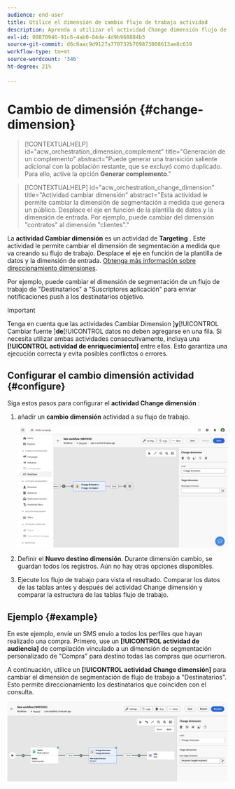 ```yaml
---
audience: end-user
title: Utilice el dimensión de cambio flujo de trabajo actividad
description: Aprenda a utilizar el actividad Change dimensión flujo de trabajo
exl-id: 08870946-91c6-4ab0-84de-4d9b968884b3
source-git-commit: d6c6aac9d9127a770732b709873008613ae8c639
workflow-type: tm+mt
source-wordcount: '346'
ht-degree: 21%

---
```


# Cambio de dimensión {#change-dimension}

>[!CONTEXTUALHELP]
>id="acw_orchestration_dimension_complement"
>title="Generación de un complemento"
>abstract="Puede generar una transición saliente adicional con la población restante, que se excluyó como duplicado. Para ello, active la opción **Generar complemento**."

>[!CONTEXTUALHELP]
>id="acw_orchestration_change_dimension"
>title="Actividad cambiar dimensión"
>abstract="Esta actividad le permite cambiar la dimensión de segmentación a medida que genera un público. Desplace el eje en función de la plantilla de datos y la dimensión de entrada. Por ejemplo, puede cambiar del dimensión &quot;contratos&quot; al dimensión &quot;clientes&quot;."

La **actividad Cambiar dimensión** es un actividad de **Targeting** . Este actividad le permite cambiar el dimensión de segmentación a medida que va creando su flujo de trabajo. Desplace el eje en función de la plantilla de datos y la dimensión de entrada. [Obtenga más información sobre direccionamiento dimensiones](../../audience/about-recipients.md#targeting-dimensions).

Por ejemplo, puede cambiar el dimensión de segmentación de un flujo de trabajo de &quot;Destinatarios&quot; a &quot;Suscriptores aplicación&quot; para enviar notificaciones push a los destinatarios objetivo.

>[!IMPORTANT]
>
>Tenga en cuenta que las actividades Cambiar Dimension ]**y**[!UICONTROL  Cambiar fuente ]**de**[!UICONTROL  datos no deben agregarse en una fila. Si necesita utilizar ambas actividades consecutivamente, incluya una **[!UICONTROL actividad de enriquecimiento]** entre ellas. Esto garantiza una ejecución correcta y evita posibles conflictos o errores.

## Configurar el cambio dimensión actividad {#configure}

Siga estos pasos para configurar el **actividad Change dimensión** :

1. añadir un **cambio dimensión** actividad a su flujo de trabajo.

   ![Captura de pantalla que muestra el dimensión de cambio actividad agregado a un flujo de trabajo](../assets/workflow-change-dimension.png)

1. Definir el **Nuevo destino dimensión**. Durante dimensión cambio, se guardan todos los registros. Aún no hay otras opciones disponibles.

1. Ejecute los flujo de trabajo para vista el resultado. Comparar los datos de las tablas antes y después del actividad Change dimensión y comparar la estructura de las tablas flujo de trabajo.

## Ejemplo {#example}

En este ejemplo, envíe un SMS envío a todos los perfiles que hayan realizado una compra. Primero, use un **[!UICONTROL actividad de audiencia]** de compilación vinculado a un dimensión de segmentación personalizado de &quot;Compra&quot; para destino todas las compras que ocurrieron.

A continuación, utilice un **[!UICONTROL actividad Change dimensión]** para cambiar el dimensión de segmentación de flujo de trabajo a &quot;Destinatarios&quot;. Esto permite direccionamiento los destinatarios que coinciden con el consulta.

![Captura de pantalla que muestra un ejemplo de los actividad de cambio dimensión utilizados en una flujo de trabajo](../assets/workflow-change-dimension-example.png)